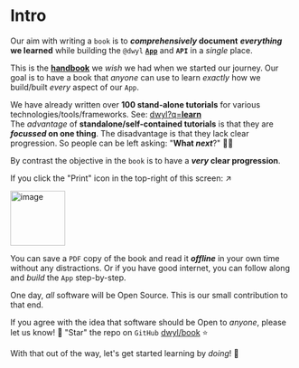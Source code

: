 # Intro 

Our aim with writing a `book` 
is to **_comprehensively_ document**
**_everything_ we learned** 
while building the `@dwyl`
[**`App`**](https://github.com/dwyl/app)
and 
**`API`**
in a _single_ place.

This is the 
[**handbook**](https://en.wikipedia.org/wiki/Handbook)
we _wish_ we had 
when we started our journey.
Our goal is to have a book 
that _anyone_ can use 
to learn _exactly_ how we build/built
_every_ aspect of our `App`. 

We have already written over 
**100 stand-alone tutorials**
for various technologies/tools/frameworks.
See:
[dwyl?q=**learn**](https://github.com/dwyl?q=learn) <br />
The _advantage_ of 
**standalone/self-contained tutorials**
is that they are 
**_focussed_ on one thing**.
The disadvantage 
is that they lack clear progression.
So people can be left asking:
"**What _next_**?" 🤷‍♀️

By contrast the objective in the `book`
is to have a **_very_ clear progression**.

If you click the "Print" icon 
in the top-right of this screen: ↗️

<img width="97" alt="image" src="https://user-images.githubusercontent.com/194400/219624215-3d780055-5151-4e2e-8632-893578c4412b.png">

You can save a `PDF` copy of the book 
and read it ***offline*** in your own time
without any distractions.
Or if you have good internet,
you can follow along 
and _build_ the `App` step-by-step.

One day, _all_ software will be Open Source.
This is our small contribution to that end.

If you agree with the idea
that software should be Open to _anyone_,
please let us know! 🙏
"Star" the repo on `GitHub`
[dwyl/book](https://github.com/dwyl/book) ⭐

With that out of the way,
let's get started learning by _doing_! 🚀

